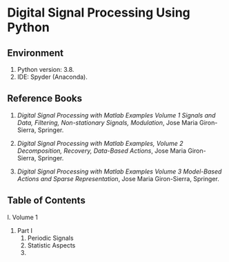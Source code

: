 # Digital Signal Processing Using Python

## Environment

1. Python version: 3.8. 
2. IDE: Spyder (Anaconda). 

## Reference Books

1. *Digital Signal Processing with Matlab Examples Volume 1 Signals and Data, Filtering, Non-stationary Signals, Modulation*, Jose Maria Giron-Sierra, Springer. 
2. *Digital Signal Processing with Matlab Examples, Volume 2 Decomposition, Recovery, Data-Based Actions*, Jose Maria Giron-Sierra, Springer. 

3. *Digital Signal Processing with Matlab Examples Volume 3 Model-Based Actions and Sparse
   Representation*, Jose Maria Giron-Sierra, Springer. 

## Table of Contents

I. Volume 1

1. Part I
   1. Periodic Signals
   2. Statistic Aspects
   3. 
